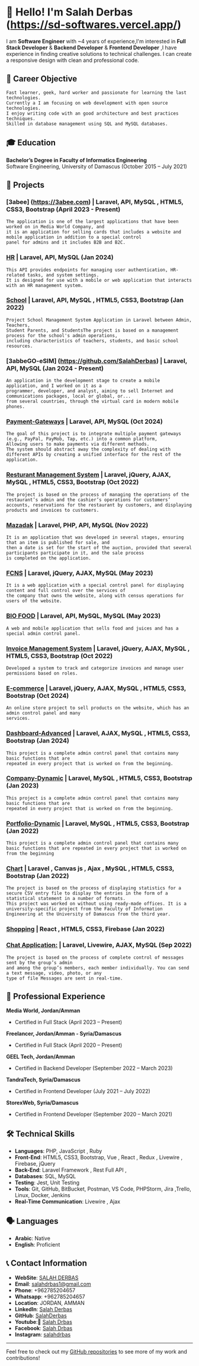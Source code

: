 # 👋 Hello! I'm Salah Derbas (https://sd-softwares.vercel.app/)

 I am **Software Engineer** with ~4 years of experience,I'm interested in **Full Stack Developer** & **Backend Developer** & **Frontend Developer** ,I have experience in finding creative solutions to technical challenges. I can create a responsive design with clean and professional code. 

## 🚀 Career Objective
    Fast learner, geek, hard worker and passionate for learning the last technologies.
    Currently a I am focusing on web development with open source technologies.
    I enjoy writing code with an good architecture and best practices techniques.
    Skilled in database management using SQL and MySQL databases.

## 🎓 Education
**Bachelor’s Degree in Faculty of Informatics Engineering**  
Software Engineering, University of Damascus (October 2015 – July 2021)  


## 🌟 Projects

### [3abee] (https://3abee.com) | Laravel, API, MySQL , HTML5, CSS3, Bootstrap (April 2023 -  Present)
    The application is one of the largest applications that have been worked on in Media World Company, and
    it is an application for selling cards that includes a website and mobile application in addition to a special control
    panel for admins and it includes B2B and B2C.

### [HR](https://github.com/SalahDerbas/HR) | Laravel, API, MySQL  (Jan 2024)
    This API provides endpoints for managing user authentication, HR-related tasks, and system settings. 
    It is designed for use with a mobile or web application that interacts with an HR management system.

### [School](https://github.com/SalahDerbas/School) | Laravel, API, MySQL , HTML5, CSS3, Bootstrap (Jan 2022)
    Project School Management System Application in Laravel between Admin, Teachers,
    Student Parents, and StudentsThe project is based on a management process for the school's admin operations,
    including characteristics of teachers, students, and basic school resources.

### [3abbeGO-eSIM] (https://github.com/SalahDerbas) | Laravel, API, MySQL  (Jan 2024 -  Present)
    An application in the development stage to create a mobile application, and I worked on it as a
    programmer, developer, and analyst, aiming to sell Internet and communications packages, local or global, or...
    from several countries, through the virtual card in modern mobile phones.

### [Payment-Gateways](https://github.com/SalahDerbas/Payment-Gateways) | Laravel, API, MySQL  (Oct 2024)
    The goal of this project is to integrate multiple payment gateways (e.g., PayPal, PayMob, Tap, etc.) into a common platform,
    Allowing users to make payments via different methods.
    The system should abstract away the complexity of dealing with different APIs by creating a unified interface for the rest of the application.

### [Resturant Management System](https://github.com/SalahDerbas/RestManagementSystem) | Laravel, jQuery, AJAX, MySQL , HTML5, CSS3, Bootstrap (Oct 2022)
    The project is based on the process of managing the operations of the restaurant’s admin and the cashier’s operations for customers’ accounts, reservations for the restaurant by customers, and displaying products and invoices to customers.

### [Mazadak](https://play.google.com/store/apps/details?id=com.agac.Mazadak) | Laravel, PHP, API, MySQL (Nov 2022)
    It is an application that was developed in several stages, ensuring that an item is published for sale, and
    then a date is set for the start of the auction, provided that several participants participate in it, and the sale process
    is completed on the application.

### [FCNS](https://fncs-jo.com/) | Laravel, jQuery, AJAX, MySQL (May 2023)
    It is a web application with a special control panel for displaying content and full control over the services of
    the company that owns the website, along with census operations for users of the website.

### [BIO FOOD](https://biofood.website/) | Laravel, API, MySQL, MySQL (May 2023)
    A web and mobile application that sells food and juices and has a special admin control panel.

### [Invoice Management System](https://github.com/SalahDerbas/Invoicing_bill) | Laravel, jQuery, AJAX, MySQL , HTML5, CSS3, Bootstrap (Oct 2022)
    Developed a system to track and categorize invoices and manage user permissions based on roles.

### [E-commerce](https://github.com/SalahDerbas/E-commerce) | Laravel, jQuery, AJAX, MySQL , HTML5, CSS3, Bootstrap (Oct 2024)
    An online store project to sell products on the website, which has an admin control panel and many
    services.   

### [Dashboard-Advanced](https://github.com/SalahDerbas/Dashboard-Advanced) | Laravel, AJAX, MySQL , HTML5, CSS3, Bootstrap (Jan 2024)
    This project is a complete admin control panel that contains many basic functions that are
    repeated in every project that is worked on from the beginning.   

### [Company-Dynamic](https://github.com/SalahDerbas/Company-Dynamic) | Laravel, MySQL , HTML5, CSS3, Bootstrap (Jan 2023)
    This project is a complete admin control panel that contains many basic functions that are
    repeated in every project that is worked on from the beginning.   

### [Portfolio-Dynamic](https://github.com/SalahDerbas/PortfolioDynamic) | Laravel, MySQL , HTML5, CSS3, Bootstrap (Jan 2022)
    This project is a complete admin control panel that contains many basic functions that are repeated in every project that is worked on from the beginning

### [Chart](https://github.com/SalahDerbas/PortfolioDynamic) | Laravel , Canvas js , Ajax , MySQL , HTML5, CSS3, Bootstrap (Jan 2022)
    The project is based on the process of displaying statistics for a secure CSV entry file to display the entries in the form of a statistical statement in a number of formats.
    This project was worked on without using ready-made offices. It is a university-specific project from the Faculty of Information Engineering at the University of Damascus from the third year.


### [Shopping](https://github.com/SalahDerbas/ShoppingReact) | React , HTML5, CSS3, Firebase (Jan 2022)



### [Chat Application:](https://github.com/SalahDerbas/Chat-in-Livewire) | Laravel, Livewire, AJAX, MySQL (Sep 2022)
    The project is based on the process of complete control of messages sent by the group’s admin
    and among the group’s members, each member individually. You can send a text message, video, photo, or any
    type of file Messages are sent in real-time.





## 💼 Professional Experience
**Media World, Jordan/Amman**  
- Certified in Full Stack  (April 2023 – Present)  

**Freelancer, Jordan/Amman - Syria/Damascus**  
- Certified in Full Stack  (April 2020 – Present)  

**GEEL Tech, Jordan/Amman**  
- Certified in Backend Developer  (September 2022 – March 2023)  

**TandraTech, Syria/Damascus**  
- Certified in Frontend Developer  (July 2021 – July 2022)  

**StorexWeb, Syria/Damascus**  
- Certified in Frontend Developer  (September 2020 – March 2021)  


## 🛠️ Technical Skills
- **Languages**: PHP, JavaScript , Ruby
- **Front-End**: HTML5, CSS3, Bootstrap, Vue , React , Redux , Livewire , Firebase, jQuery 
- **Back-End**: Laravel Framework , Rest Full API , 
- **Databases**: SQL, MySQL
- **Testing**: Jest, Unit Testing
- **Tools**: Git, GitHub, BitBucket, Postman, VS Code, PHPStorm, Jira ,Trello, Linux, Docker, Jenkins
- **Real-Time Communication**: Livewire , Ajax

## 🗣️ Languages
- **Arabic**:  Native
- **English**: Proficient

## 📞 Contact Information
- **WebSite**: [SALAH DERBAS](https://sd-softwares.vercel.app/)
- **Email**: [salahdrbas1@gmail.com](mailto:salahdrbas1@gmail.com)
- **Phone**: +962785204657
- **Whatsapp**: +962785204657
- **Location**: JORDAN, AMMAN
- **LinkedIn**: [Salah Derbas](https://www.linkedin.com/in/salah-derbas/)
- **GitHub**: [SalahDerbas](https://github.com/SalahDerbas)
- **Youtube**: [ ٍSalah Drbas](https://www.youtube.com/channel/UCEYTgaou2YKbymbC0mUnAhw)
- **Facebook**: [Salah Drbas](https://www.facebook.com/salah.drbas.1)
- **Instagram**: [salahdrbas](https://www.instagram.com/salahdrbas/)

---

Feel free to check out my [GitHub repositories](https://github.com/SalahDerbas) to see more of my work and contributions!